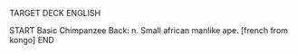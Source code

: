TARGET DECK
ENGLISH

START
Basic
Chimpanzee
Back: n. Small african manlike ape. [french from kongo]
END

